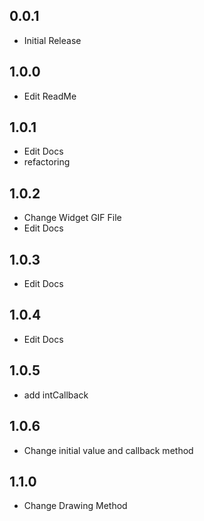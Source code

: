 ## 0.0.1

* Initial Release

## 1.0.0

* Edit ReadMe

## 1.0.1

* Edit Docs
* refactoring

## 1.0.2

* Change Widget GIF File
* Edit Docs

## 1.0.3

* Edit Docs

## 1.0.4

* Edit Docs

## 1.0.5

* add intCallback

## 1.0.6

* Change initial value and callback method

## 1.1.0

* Change Drawing Method
